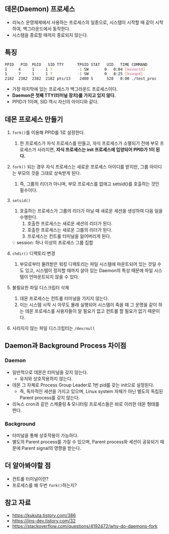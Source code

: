 ## 데몬(Daemon) 프로세스

- 리눅스 운영체제에서 사용하는 프로세스의 일종으로, 시스템이 시작할 때 같이 시작하여, 백그라운드에서 동작한다.
- 시스템을 종료할 때까지 종료되지 않는다.

## 특징

```bash
PPID   PID  PGID   SID TTY      TPGID STAT   UID   TIME COMMAND
1     4     1     1 ?           -1 SW       0   0:04 [keventd]
1     7     1     1 ?           -1 SW       0   8:25 [kswapd]
2182  2382  2382  2182 pts/13    2400 S      528   0:00 ./test_proc
```

- 가장 마지막에 있는 프로세스가 백그라운드 프로세스이다.
- **Daemon은 첫째 TTY(터미널 장치)를 가지고 있지 않다.**
- PPID가 1이며, SID 역시 자신의 아이디와 같다.

## 데몬 프로세스 만들기

1. `fork()`를 이용해 PPID를 1로 설정한다.
    1. 한 프로세스가 자식 프로세스를 만들고, 자식 프로세스가 소멸되기 전에 부모 프로세스가 사라지면, **자식 프로세스는 init 프로세스에 입양되어 PPID가 1이 된다.**
2. `fork()` 되는 경우 자식 프로세스는 새로운 프로세스 아이디를 받지만, 그룹 아이디는 부모의 것을 그대로 상속받게 된다.
    1. 즉, 그룹의 리더가 아니며, 부모 프로세스를 없애고 setsid()를 호출하는 것인 필수이다.
3. `setsid()`
    1. 호출하는 프로세스가 그룹의 리더가 아닐 때 새로운 세션을 생성하여 다음 일을 수행한다.
        1. 호출한 프로세스는 새로운 세션의 리더가 된다.
        2. 호출한 프로세스는 새로운 그룹의 리더가 된다.
        3. 프로세스는 컨트롤 터미널을 잃어버리게 된다.
    
    <aside>
    💡 session: 하나 이상의 프로세스 그룹 집합
    
    </aside>
    
4. `chdir()` 디렉토리 변경
    1. 부모로부터 물려받은 워킹 디렉토리는 파일 시스템에 마운트되어 있는 것일 수도 있고, 시스템이 정지할 때까지 살아 있는 Daemon의 특성 때문에 파일 시스템이 언마운트되지 않을 수 있다.
5. 불필요한 파일 디스크립터 삭제
    1. 데몬 프로세스는 컨트롤 터미널을 가지지 않는다.
    2. 이는 시스템 시작 시 아무도 몰래 실행되어 시스템이 죽을 때 그 운명을 같이 하는 데몬 프로세스를 사용자들이 알 필요가 없고 컨트롤 할 필요가 없기 때문이다.
6. 사라지지 않는 파일 디스크립터는 `/dev/null`

## Daemon과 Background Process 차이점

### Daemon

- 일반적으로 데몬은 터미널을 갖지 않는다.
    - 유저와 상호작용하지 않는다.
- 데몬 그 자체로 Process Group Leader로 1번 pid를 갖는 init으로 설정된다.
    - 즉, 독자적인 세션을 가지고 있으며, Linux system 자체가 아닌 별도의 독립된 Parent process를 갖지 않는다.
- 리눅스 cron과 같은 스케줄링 & 모니터링 프로세스들은 바로 이러한 데몬 형태를 띈다.

### Background

- 터미널을 통해 상호작용이 가능하다.
- 별도의 Parent process를 가질 수 있으며, Parent process와 세션이 공유되기 때문에 Parent signal의 영향을 받는다.

## 더 알아봐야할 점

- 컨트롤 터미널이란?
- 프로세스를 왜 두번 `fork()`하는지?

## 참고 자료

- https://kukuta.tistory.com/386
- https://jins-dev.tistory.com/32
- https://stackoverflow.com/questions/4192472/why-do-daemons-fork